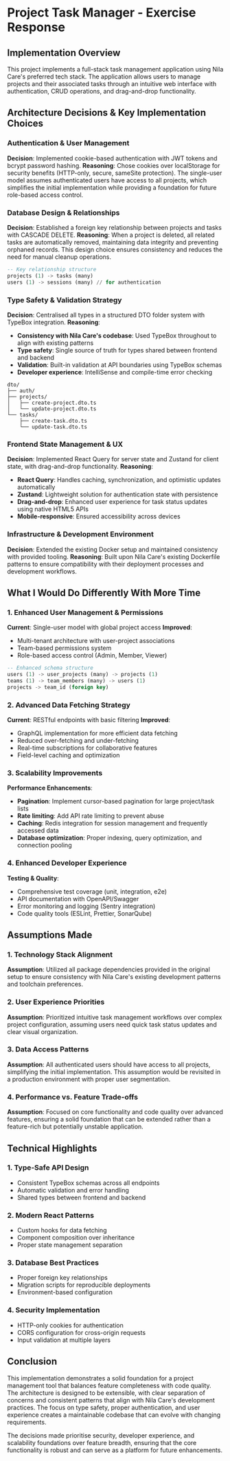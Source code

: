 # Project Task Manager - Exercise Response

## Implementation Overview

This project implements a full-stack task management application using Nila Care's preferred tech stack. The application allows users to manage projects and their associated tasks through an intuitive web interface with authentication, CRUD operations, and drag-and-drop functionality.

## Architecture Decisions & Key Implementation Choices

### Authentication & User Management

**Decision**: Implemented cookie-based authentication with JWT tokens and bcrypt password hashing.
**Reasoning**: Chose cookies over localStorage for security benefits (HTTP-only, secure, sameSite protection). The single-user model assumes authenticated users have access to all projects, which simplifies the initial implementation while providing a foundation for future role-based access control.

### Database Design & Relationships

**Decision**: Established a foreign key relationship between projects and tasks with CASCADE DELETE.
**Reasoning**: When a project is deleted, all related tasks are automatically removed, maintaining data integrity and preventing orphaned records. This design choice ensures consistency and reduces the need for manual cleanup operations.

```sql
-- Key relationship structure
projects (1) -> tasks (many)
users (1) -> sessions (many) // for authentication
```

### Type Safety & Validation Strategy

**Decision**: Centralised all types in a structured DTO folder system with TypeBox integration.
**Reasoning**:

- **Consistency with Nila Care's codebase**: Used TypeBox throughout to align with existing patterns
- **Type safety**: Single source of truth for types shared between frontend and backend
- **Validation**: Built-in validation at API boundaries using TypeBox schemas
- **Developer experience**: IntelliSense and compile-time error checking

```
dto/
├── auth/
├── projects/
│   ├── create-project.dto.ts
│   └── update-project.dto.ts
└── tasks/
    ├── create-task.dto.ts
    └── update-task.dto.ts
```

### Frontend State Management & UX

**Decision**: Implemented React Query for server state and Zustand for client state, with drag-and-drop functionality.
**Reasoning**:

- **React Query**: Handles caching, synchronization, and optimistic updates automatically
- **Zustand**: Lightweight solution for authentication state with persistence
- **Drag-and-drop**: Enhanced user experience for task status updates using native HTML5 APIs
- **Mobile-responsive**: Ensured accessibility across devices

### Infrastructure & Development Environment

**Decision**: Extended the existing Docker setup and maintained consistency with provided tooling.
**Reasoning**: Built upon Nila Care's existing Dockerfile patterns to ensure compatibility with their deployment processes and development workflows.

## What I Would Do Differently With More Time

### 1. Enhanced User Management & Permissions

**Current**: Single-user model with global project access
**Improved**:

- Multi-tenant architecture with user-project associations
- Team-based permissions system
- Role-based access control (Admin, Member, Viewer)

```sql
-- Enhanced schema structure
users (1) -> user_projects (many) -> projects (1)
teams (1) -> team_members (many) -> users (1)
projects -> team_id (foreign key)
```

### 2. Advanced Data Fetching Strategy

**Current**: RESTful endpoints with basic filtering
**Improved**:

- GraphQL implementation for more efficient data fetching
- Reduced over-fetching and under-fetching
- Real-time subscriptions for collaborative features
- Field-level caching and optimization

### 3. Scalability Improvements

**Performance Enhancements**:

- **Pagination**: Implement cursor-based pagination for large project/task lists
- **Rate limiting**: Add API rate limiting to prevent abuse
- **Caching**: Redis integration for session management and frequently accessed data
- **Database optimization**: Proper indexing, query optimization, and connection pooling

### 4. Enhanced Developer Experience

**Testing & Quality**:

- Comprehensive test coverage (unit, integration, e2e)
- API documentation with OpenAPI/Swagger
- Error monitoring and logging (Sentry integration)
- Code quality tools (ESLint, Prettier, SonarQube)

## Assumptions Made

### 1. Technology Stack Alignment

**Assumption**: Utilized all package dependencies provided in the original setup to ensure consistency with Nila Care's existing development patterns and toolchain preferences.

### 2. User Experience Priorities

**Assumption**: Prioritized intuitive task management workflows over complex project configuration, assuming users need quick task status updates and clear visual organization.

### 3. Data Access Patterns

**Assumption**: All authenticated users should have access to all projects, simplifying the initial implementation. This assumption would be revisited in a production environment with proper user segmentation.

### 4. Performance vs. Feature Trade-offs

**Assumption**: Focused on core functionality and code quality over advanced features, ensuring a solid foundation that can be extended rather than a feature-rich but potentially unstable application.

## Technical Highlights

### 1. Type-Safe API Design

- Consistent TypeBox schemas across all endpoints
- Automatic validation and error handling
- Shared types between frontend and backend

### 2. Modern React Patterns

- Custom hooks for data fetching
- Component composition over inheritance
- Proper state management separation

### 3. Database Best Practices

- Proper foreign key relationships
- Migration scripts for reproducible deployments
- Environment-based configuration

### 4. Security Implementation

- HTTP-only cookies for authentication
- CORS configuration for cross-origin requests
- Input validation at multiple layers

## Conclusion

This implementation demonstrates a solid foundation for a project management tool that balances feature completeness with code quality. The architecture is designed to be extensible, with clear separation of concerns and consistent patterns that align with Nila Care's development practices. The focus on type safety, proper authentication, and user experience creates a maintainable codebase that can evolve with changing requirements.

The decisions made prioritise security, developer experience, and scalability foundations over feature breadth, ensuring that the core functionality is robust and can serve as a platform for future enhancements.
